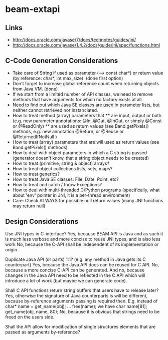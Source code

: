 beam-extapi
===========

Links
-----

* http://docs.oracle.com/javase/7/docs/technotes/guides/jni/
* http://docs.oracle.com/javase/1.4.2/docs/guide/jni/spec/functions.html


C-Code Generation Considerations
--------------------------------

* Take care of String if used as parameter (--> const char*) or return value (by reference: char*, int max_size). (done first option)
* Don't forget to increase global reference count when returning objects from Java VM.  (done)
* If we start from a limited number of API classes, we need to remove methods that have arguments for which no factory exists at all.
* Need to find out which Java SE classes are used in parameter lists, but neither cannot retrieved nor instanciated.
* How to treat method (array) parameters that
** are input, output or both (e.g. new parameter annotations: @In, @Out, @InOut, or simply @Const or @ReadOnly)
** are used as return values (see Band.getPixels() methods, e.g. new annotation @Return, or @Reuse or @ReturnedIfNotNull )
* How to treat (array) parameters that are will used as return values (see Band.getPixels() methods)
* How to deal with object parameters in which a C string is passed (generator doesn't know, that a string object needs to be created)
* How to treat (primitive, string & object) arrays?
* How to treat object collections lists, sets, maps?
* How to treat generics?
* How to treat Java SE classes: File, Date, Point, etc?
* How to treat and catch / throw Exceptions?
* How to deal with multi-threaded C/Python programs (specifically, what about 'env' pointer in JNI, it is a per-thread environment)
* Care: Check ALWAYS for possible null return values (many JNI functions may return null)

Design Considerations
---------------------

Use JNI types in C-interface?
    Yes, because BEAM API is Java and as such it is much less verbose and more concise to reuse JNI types, and is also less work
    No, because the C-API shall be independent of its implementation or origin

Duplicate Java API (or parts) 1:1?  (e.g. any method in Java gets its C counterpart)
    Yes, because the Java API docs can be reused for C API.
    No, because a more concise C-API can be generated. And no, because changes in the Java API need to be reflected in the C API
     which will introduce a lot of work (but maybe we can generate code).

Shall C API functions return string buffers that users have to release later?
    Yes, otherwise the signature of Java counterparts is will be different, because by-reference arguments passing is required then.
         E.g. instead of
              char* name = get_name(obj);
              ...
              free(name);
         we have
              char name[81];
              get_name(obj, name, 80);
    No, because it is obvious that strings need to be freed on the users side.

Shall the API allow for modification of single structures elements that are passed as arguments by-reference?


